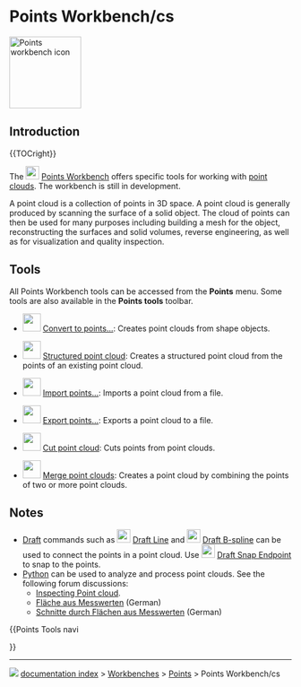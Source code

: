 # Points Workbench/cs
<div class="mw-translate-fuzzy">





</div>

<img alt="Points workbench icon" src=images/Workbench_Points.svg  style="width:128px;">

## Introduction


{{TOCright}}

The <img alt="" src=images/Workbench_Points.svg  style="width:24px;"> [Points Workbench](Points_Workbench.md) offers specific tools for working with [point clouds](http://en.wikipedia.org/wiki/Point_cloud). The workbench is still in development.

A point cloud is a collection of points in 3D space. A point cloud is generally produced by scanning the surface of a solid object. The cloud of points can then be used for many purposes including building a mesh for the object, reconstructing the surfaces and solid volumes, reverse engineering, as well as for visualization and quality inspection.

## Tools

All Points Workbench tools can be accessed from the **Points** menu. Some tools are also available in the **Points tools** toolbar.

-   <img alt="" src=images/Points_Convert.svg  style="width:32px;"> [Convert to points\...](Points_Convert.md): Creates point clouds from shape objects.

-   <img alt="" src=images/Points_Structure.svg  style="width:32px;"> [Structured point cloud](Points_Structure.md): Creates a structured point cloud from the points of an existing point cloud.

-   <img alt="" src=images/Points_Import.svg  style="width:32px;"> [Import points\...](Points_Import.md): Imports a point cloud from a file.

-   <img alt="" src=images/Points_Export.svg  style="width:32px;"> [Export points\...](Points_Export.md): Exports a point cloud to a file.

-   <img alt="" src=images/Points_PolyCut.svg  style="width:32px;"> [Cut point cloud](Points_PolyCut.md): Cuts points from point clouds.

-   <img alt="" src=images/Points_Merge.svg  style="width:32px;"> [Merge point clouds](Points_Merge.md): Creates a point cloud by combining the points of two or more point clouds.

## Notes

-   [Draft](Draft_Workbench.md) commands such as <img alt="" src=images/Draft_Line.svg  style="width:24px;"> [Draft Line](Draft_Line.md) and <img alt="" src=images/Draft_BSpline.svg  style="width:24px;"> [Draft B-spline](Draft_BSpline.md) can be used to connect the points in a point cloud. Use <img alt="" src=images/Draft_Snap_Endpoint.svg  style="width:24px;"> [Draft Snap Endpoint](Draft_Snap_Endpoint.md) to snap to the points.
-   [Python](Python.md) can be used to analyze and process point clouds. See the following forum discussions:
    -   [Inspecting Point cloud](http://forum.freecadweb.org/viewtopic.php?f=3&t=16098).
    -   [Fläche aus Messwerten](http://forum.freecadweb.org/viewtopic.php?f=13&t=15988) (German)
    -   [Schnitte durch Flächen aus Messwerten](http://forum.freecadweb.org/viewtopic.php?f=13&t=16103) (German)


<div class="mw-translate-fuzzy">





</div>


{{Points Tools navi

}}



---
![](images/Button_right.svg) [documentation index](../README.md) > [Workbenches](Category_Workbenches.md) > [Points](Category_Points.md) > Points Workbench/cs
